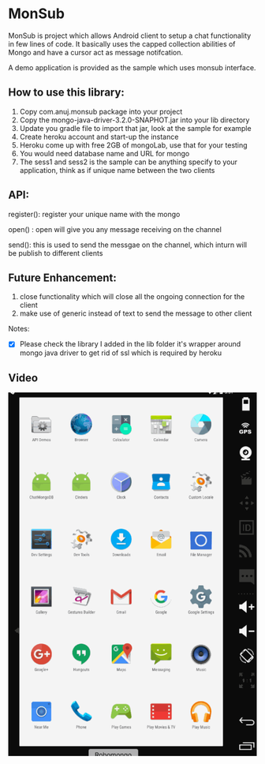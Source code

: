 # MonSub

MonSub is project which allows Android client to setup a chat functionality in few lines of code. It basically uses the capped collection
abilities of Mongo and have a cursor act as message notifcation.

A demo application is provided as the sample which uses monsub interface.

## How to use this library:

1. Copy com.anuj.monsub package into your project
2. Copy the mongo-java-driver-3.2.0-SNAPHOT.jar into your lib directory
3. Update you gradle file to import that jar, look at the sample for example
4. Create heroku account and start-up the instance
5. Heroku come up with free 2GB of mongoLab, use that for your testing
6. You would need database name and URL for mongo
7. The sess1 and sess2 is the sample can be anything specify to your application, think as if unique
    name between the two clients

## API:

register(): register your unique name with the mongo

open() : open will give you any message receiving on the channel

send(): this is used to send the messgae on the channel, which inturn will be
        publish to different clients



## Future Enhancement:

1. close functionality which will close all the ongoing connection for the client
2. make use of generic instead of text to send the message to other client

Notes:

* [x] Please check the library I added in the lib folder it's wrapper around mongo java driver to get rid of ssl which is required by heroku

## Video

<img src='https://github.com/anujacharya1/ChatMongoDB/blob/master/rec_chat.gif' title='Video Walkthrough' width='' alt='Video Walkthrough' />

